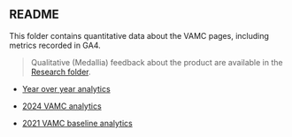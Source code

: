 ## README 

This folder contains quantitative data about the VAMC pages, including metrics recorded in GA4.

> Qualitative (Medallia) feedback about the product are available in the [Research folder](https://github.com/department-of-veterans-affairs/va.gov-team/blob/master/products/facilities/medical-centers/research/medallia-feedback.md).

* [Year over year analytics](https://github.com/department-of-veterans-affairs/va.gov-team/blob/master/products/facilities/medical-centers/analytics/vamc-data.md)

* [2024 VAMC analytics](https://github.com/department-of-veterans-affairs/va.gov-team/blob/master/products/facilities/medical-centers/analytics/2024-vamc-data.md)

* [2021 VAMC baseline analytics](https://github.com/department-of-veterans-affairs/va.gov-team/blob/master/products/facilities/medical-centers/analytics/vamc-baseline-analytics.md)

